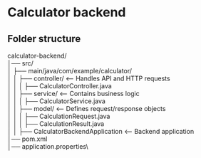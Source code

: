 # Calculator backend


## Folder structure
calculator-backend/ \
│── src/\
│   ├── main/java/com/example/calculator/\
│   │   ├── controller/        <-- Handles API and HTTP requests\
│   │   │   ├── CalculatorController.java\
│   │   ├── service/           <-- Contains business logic\
│   │   │   ├── CalculatorService.java\
│   │   ├── model/             <-- Defines request/response objects\
│   │   │   ├── CalculationRequest.java\
│   │   │   ├── CalculationResult.java\
│   │   ├──  CalculatorBackendApplication  <-- Backend application\
│── pom.xml\
│── application.properties\
